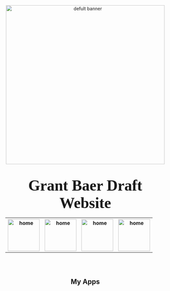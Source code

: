 <!DOCTYPE html>
<html>
<head>
 <meta charset="utf-8">
 <title>Grant Baer Draft Website</title>
</head>
    <center><img width="500" src="images/csc106_banner.jpg" alt="defult banner" /></center>
<body>
    <h1><center><font face="serif"><font size="8">Grant Baer Draft Website</font></font></center></h1>
        <center><table>
            <th><a href="index.html"><img width="100" src="images/home.png" alt="home"></a></th>
            <th><a href="javascripts.html"><img width="100" src="images/javascripts.png" alt="home"></a></th>
            <th><a href="apps.html"><img width="100" src="images/apps.png" alt="home"></a></th>
            <th><a href="about.html"><img width="100" src="images/about.png" alt="home"></a></th>
        </table></center>
    <br>
    <br>
        <center><h2>My Apps<h2></center>
    <br>
    <br>
</html>
